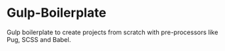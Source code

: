 # Gulp-Boilerplate
Gulp boilerplate to create projects from scratch with pre-processors like Pug, SCSS and Babel.
